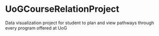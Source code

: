 # UoGCourseRelationProject
Data visualization project for student to plan and view pathways through every program offered at UoG
